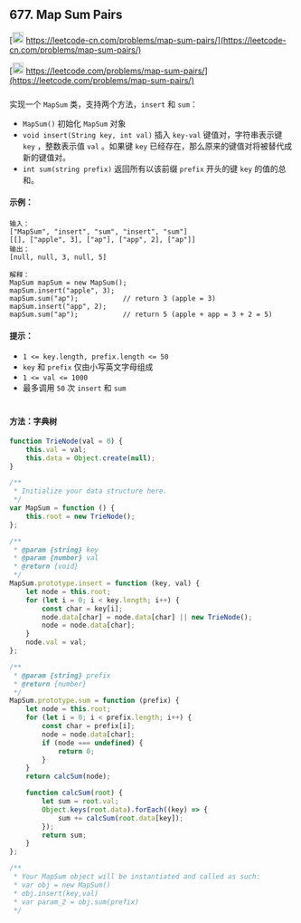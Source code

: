 ## 677. Map Sum Pairs

[<img src="https://static.leetcode-cn.com/cn-mono-assets/production/assets/logo-dark-cn.c42314a8.svg" height="20" /> https://leetcode-cn.com/problems/map-sum-pairs/](https://leetcode-cn.com/problems/map-sum-pairs/)

[<img src="https://assets.leetcode.com/static_assets/public/webpack_bundles/images/logo-dark.e99485d9b.svg" height="20"/> https://leetcode.com/problems/map-sum-pairs/](https://leetcode.com/problems/map-sum-pairs/)

###

实现一个 `MapSum` 类，支持两个方法，`insert` 和 `sum`：

-   `MapSum()` 初始化 `MapSum` 对象
-   `void insert(String key, int val)` 插入 `key-val` 键值对，字符串表示键 `key` ，整数表示值 `val` 。如果键 `key` 已经存在，那么原来的键值对将被替代成新的键值对。
-   `int sum(string prefix)` 返回所有以该前缀 `prefix` 开头的键 `key` 的值的总和。

#### 示例：

```
输入：
["MapSum", "insert", "sum", "insert", "sum"]
[[], ["apple", 3], ["ap"], ["app", 2], ["ap"]]
输出：
[null, null, 3, null, 5]

解释：
MapSum mapSum = new MapSum();
mapSum.insert("apple", 3);
mapSum.sum("ap");           // return 3 (apple = 3)
mapSum.insert("app", 2);
mapSum.sum("ap");           // return 5 (apple + app = 3 + 2 = 5)
```

#### 提示：

-   `1 <= key.length, prefix.length <= 50`
-   `key` 和 `prefix` 仅由小写英文字母组成
-   `1 <= val <= 1000`
-   最多调用 `50` 次 `insert` 和 `sum`

#

#### 方法：字典树

```js
function TrieNode(val = 0) {
    this.val = val;
    this.data = Object.create(null);
}

/**
 * Initialize your data structure here.
 */
var MapSum = function () {
    this.root = new TrieNode();
};

/**
 * @param {string} key
 * @param {number} val
 * @return {void}
 */
MapSum.prototype.insert = function (key, val) {
    let node = this.root;
    for (let i = 0; i < key.length; i++) {
        const char = key[i];
        node.data[char] = node.data[char] || new TrieNode();
        node = node.data[char];
    }
    node.val = val;
};

/**
 * @param {string} prefix
 * @return {number}
 */
MapSum.prototype.sum = function (prefix) {
    let node = this.root;
    for (let i = 0; i < prefix.length; i++) {
        const char = prefix[i];
        node = node.data[char];
        if (node === undefined) {
            return 0;
        }
    }
    return calcSum(node);

    function calcSum(root) {
        let sum = root.val;
        Object.keys(root.data).forEach((key) => {
            sum += calcSum(root.data[key]);
        });
        return sum;
    }
};

/**
 * Your MapSum object will be instantiated and called as such:
 * var obj = new MapSum()
 * obj.insert(key,val)
 * var param_2 = obj.sum(prefix)
 */
```
